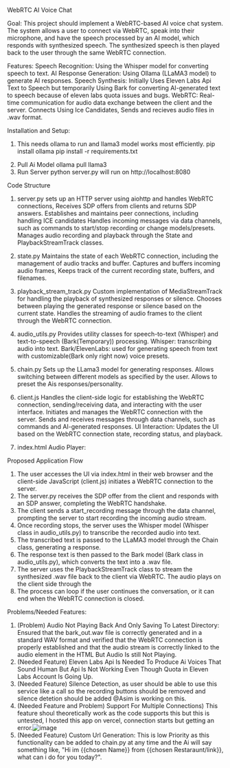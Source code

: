 WebRTC AI Voice Chat

Goal:
This project should implement a WebRTC-based AI voice chat system. The system allows a user to connect via WebRTC, speak into their microphone, and have the speech processed by an AI model, which responds with synthesized speech. The synthesized speech is then played back to the user through the same WebRTC connection.

Features:
Speech Recognition: Using the Whisper model for converting speech to text.
AI Response Generation: Using Ollama (LLaMA3 model) to generate AI responses.
Speech Synthesis: Initially Uses Eleven Labs Api Text to Speech but temporarily Using Bark for converting AI-generated text to speech because of eleven labs quota issues and bugs.
WebRTC: Real-time communication for audio data exchange between the client and the server. Connects Using Ice Candidates, Sends and recieves audio files in .wav format.

Installation and Setup:
1) This needs ollama to run and llama3 model works  most efficiently.
pip install ollama
pip install -r requirements.txt
2. Pull Ai Model
ollama pull llama3
3. Run Server
python server.py
will run on http://localhost:8080 

Code Structure
1. server.py
sets up an HTTP server using aiohttp and handles WebRTC connections, Receives SDP offers from clients and returns SDP answers.
Establishes and maintains peer connections, including handling ICE candidates Handles incoming messages via data channels, such as commands to start/stop recording or change models/presets.
Manages audio recording and playback through the State and PlaybackStreamTrack classes.

3. state.py
Maintains the state of each WebRTC connection, including the management of audio tracks and buffer.
Captures and buffers incoming audio frames, Keeps track of the current recording state, buffers, and filenames.

3. playback_stream_track.py
Custom implementation of MediaStreamTrack for handling the playback of synthesized responses or silence.
Chooses between playing the generated response or silence based on the current state.
Handles the streaming of audio frames to the client through the WebRTC connection.

4. audio_utils.py
Provides utility classes for speech-to-text (Whisper) and text-to-speech (Bark(Temporary)) processing.
Whisper: transcribing audio into text.
Bark/ElevenLabs: used for generating speech from text with customizable(Bark only right now) voice presets.

5. chain.py
Sets up the LLama3 model for generating responses.
Allows switching between different models as specified by the user.
Allows to preset the Ais responses/personality.

7. client.js
Handles the client-side logic for establishing the WebRTC connection, sending/receiving data, and interacting with the user interface.
Initiates and manages the WebRTC connection with the server. Sends and receives messages through data channels, such as commands and AI-generated responses.
UI Interaction: Updates the UI based on the WebRTC connection state, recording status, and playback.

7. index.html
Audio Player: <audio id="remoteAudio"> is used to play back the synthesized response.BUT THIS IS NOT WORKING


Proposed Application Flow
1. The user accesses the UI via index.html in their web browser and the client-side JavaScript (client.js) initiates a WebRTC connection to the server.
2. The server.py receives the SDP offer from the client and responds with an SDP answer, completing the WebRTC handshake.
3. The client sends a start_recording message through the data channel, prompting the server to start recording the incoming audio stream.
4. Once recording stops, the server uses the Whisper model (Whisper class in audio_utils.py) to transcribe the recorded audio into text.
5. The transcribed text is passed to the LLaMA3 model through the Chain class, generating a response.
6. The response text is then passed to the Bark model (Bark class in audio_utils.py), which converts the text into a .wav file.
7. The server uses the PlaybackStreamTrack class to stream the synthesized .wav file back to the client via WebRTC. The audio plays on the client side through the <audio> element.
8. The process can loop if the user continues the conversation, or it can end when the WebRTC connection is closed.


Problems/Needed Features:
1) (Problem) Audio Not Playing Back And Only Saving To Latest Directory:
Ensured that the bark_out.wav file is correctly generated and in a standard WAV format and verified that the WebRTC connection is properly established and that the audio stream is correctly linked to the audio element in the HTML But Audio Is still Not Playing.
2) (Needed Feature) Eleven Labs Api Is Needed To Produce Ai Voices That Sound Human But Api Is Not Working Even Though Quota in Eleven Labs Account Is Going Up.
3) (Needed Feature) Silence Detection, as user should be able to use this service like a call so the recording buttons should be removed and silence detetion should be added @Asim is working on this.
4) (Needed Feature and Problem) Support For Multiple Connections) This feature shoul theoretically work as the code supports this but this is untested, I hosted this app on vercel, connection starts but getting an error.![image](https://github.com/user-attachments/assets/91d7ed5a-502c-4092-84d5-b90b4ed5a4bc)
5) (Needed Feature) Custom Url Generation: This is low Priority as this functionality can be added to chain.py at any time and the Ai will say something like, "Hi im {{chosen Name}} from {{chosen Restaraunt/link}}, what can i do for you today?".
